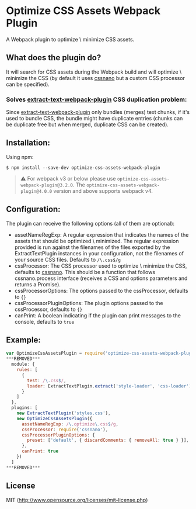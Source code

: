 # Optimize CSS Assets Webpack Plugin

A Webpack plugin to optimize \ minimize CSS assets.

## What does the plugin do?

It will search for CSS assets during the Webpack build and will optimize \ minimize the CSS (by default it uses [cssnano](http://github.com/ben-eb/cssnano) but a custom CSS processor can be specified).

### Solves [extract-text-webpack-plugin](http://github.com/webpack/extract-text-webpack-plugin) CSS duplication problem:

Since [extract-text-webpack-plugin](http://github.com/webpack/extract-text-webpack-plugin) only bundles (merges) text chunks, if it's used to bundle CSS, the bundle might have duplicate entries (chunks can be duplicate free but when merged, duplicate CSS can be created).

## Installation:

Using npm:
```shell
$ npm install --save-dev optimize-css-assets-webpack-plugin
```

> :warning: For webpack v3 or below please use `optimize-css-assets-webpack-plugin@3.2.0`. The `optimize-css-assets-webpack-plugin@4.0.0` version and above supports webpack v4.

## Configuration:

The plugin can receive the following options (all of them are optional):
* assetNameRegExp: A regular expression that indicates the names of the assets that should be optimized \ minimized. The regular expression provided is run against the filenames of the files exported by the ExtractTextPlugin instances in your configuration, not the filenames of your source CSS files. Defaults to `/\.css$/g`
* cssProcessor: The CSS processor used to optimize \ minimize the CSS, defaults to [cssnano](http://github.com/ben-eb/cssnano). This should be a function that follows cssnano.process interface (receives a CSS and options parameters and returns a Promise).
* cssProcessorOptions: The options passed to the cssProcessor, defaults to `{}`
* cssProcessorPluginOptions: The plugin options passed to the cssProcessor, defaults to `{}`
* canPrint: A boolean indicating if the plugin can print messages to the console, defaults to `true`

## Example:

``` javascript
var OptimizeCssAssetsPlugin = require('optimize-css-assets-webpack-plugin');
***REMOVED***
  module: {
    rules: [
      {
        test: /\.css$/,
        loader: ExtractTextPlugin.extract('style-loader', 'css-loader')
      }
    ]
  },
  plugins: [
    new ExtractTextPlugin('styles.css'),
    new OptimizeCssAssetsPlugin({
      assetNameRegExp: /\.optimize\.css$/g,
      cssProcessor: require('cssnano'),
      cssProcessorPluginOptions: {
        preset: ['default', { discardComments: { removeAll: true } }],
      },
      canPrint: true
    })
  ]
***REMOVED***
```

## License

MIT (http://www.opensource.org/licenses/mit-license.php)
